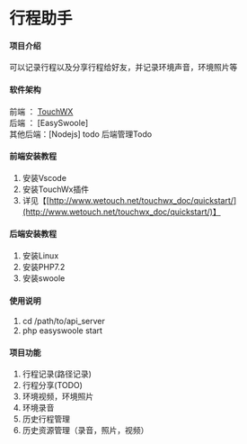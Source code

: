 # 行程助手

#### 项目介绍
可以记录行程以及分享行程给好友，并记录环境声音，环境照片等

#### 软件架构
前端 ： [TouchWX](http://www.wetouch.net/touchwx_doc/quickstart/ "TouchWX")    
后端 ： [EasySwoole]  
其他后端：[Nodejs] todo
后端管理Todo


#### 前端安装教程

1. 安装Vscode
2. 安装TouchWx插件
3. 详见【[http://www.wetouch.net/touchwx_doc/quickstart/](http://www.wetouch.net/touchwx_doc/quickstart/)】

#### 后端安装教程
1. 安装Linux
2. 安装PHP7.2
3. 安装swoole


#### 使用说明

1. cd /path/to/api_server
2. php easyswoole start

#### 项目功能
1. 行程记录(路径记录)
2. 行程分享(TODO)
3. 环境视频，环境照片
4. 环境录音
5. 历史行程管理
6. 历史资源管理（录音，照片，视频）

